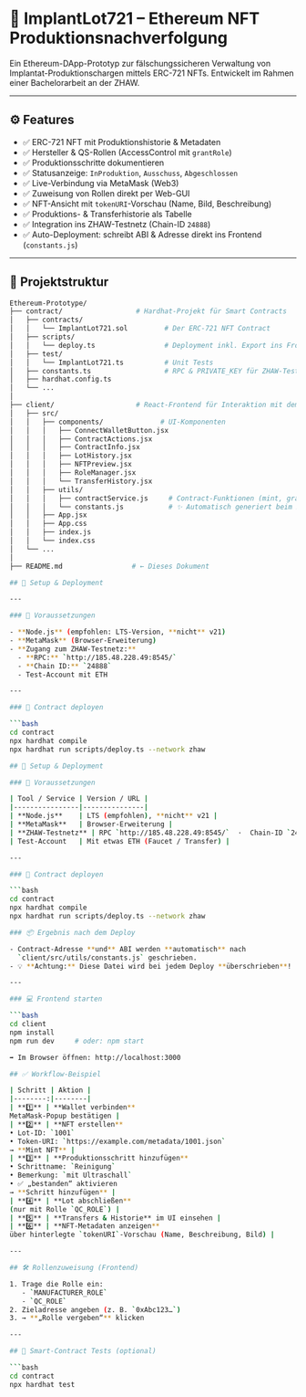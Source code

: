 # 🦴 ImplantLot721 – Ethereum NFT Produktionsnachverfolgung

Ein Ethereum-DApp-Prototyp zur fälschungssicheren Verwaltung von Implantat-Produktionschargen mittels ERC-721 NFTs. Entwickelt im Rahmen einer Bachelorarbeit an der ZHAW.

---

## ⚙️ Features

- ✅ ERC-721 NFT mit Produktionshistorie & Metadaten
- ✅ Hersteller & QS-Rollen (AccessControl mit `grantRole`)
- ✅ Produktionsschritte dokumentieren
- ✅ Statusanzeige: `InProduktion`, `Ausschuss`, `Abgeschlossen`
- ✅ Live-Verbindung via MetaMask (Web3)
- ✅ Zuweisung von Rollen direkt per Web-GUI
- ✅ NFT-Ansicht mit `tokenURI`-Vorschau (Name, Bild, Beschreibung)
- ✅ Produktions- & Transferhistorie als Tabelle
- ✅ Integration ins ZHAW-Testnetz (Chain-ID `24888`)
- ✅ Auto-Deployment: schreibt ABI & Adresse direkt ins Frontend (`constants.js`)

---

## 🧱 Projektstruktur

```bash
Ethereum-Prototype/
├── contract/                  # Hardhat-Projekt für Smart Contracts
│   ├── contracts/
│   │   └── ImplantLot721.sol         # Der ERC-721 NFT Contract
│   ├── scripts/
│   │   └── deploy.ts                 # Deployment inkl. Export ins Frontend
│   ├── test/
│   │   └── ImplantLot721.ts          # Unit Tests
│   ├── constants.ts                  # RPC & PRIVATE_KEY für ZHAW-Testnetz
│   ├── hardhat.config.ts
│   └── ...
│
├── client/                    # React-Frontend für Interaktion mit dem Contract
│   ├── src/
│   │   ├── components/              # UI-Komponenten
│   │   │   ├── ConnectWalletButton.jsx
│   │   │   ├── ContractActions.jsx
│   │   │   ├── ContractInfo.jsx
│   │   │   ├── LotHistory.jsx
│   │   │   ├── NFTPreview.jsx
│   │   │   ├── RoleManager.jsx
│   │   │   └── TransferHistory.jsx
│   │   ├── utils/
│   │   │   ├── contractService.js     # Contract-Funktionen (mint, grantRole, etc.)
│   │   │   └── constants.js           # ✨ Automatisch generiert beim Deployment
│   │   ├── App.jsx
│   │   ├── App.css
│   │   ├── index.js
│   │   └── index.css
│   └── ...
│
├── README.md                 # ← Dieses Dokument

## 🚀 Setup & Deployment

---

### 🔧 Voraussetzungen

- **Node.js** (empfohlen: LTS-Version, **nicht** v21)
- **MetaMask** (Browser-Erweiterung)
- **Zugang zum ZHAW-Testnetz:**
  - **RPC:** `http://185.48.228.49:8545/`
  - **Chain ID:** `24888`
  - Test-Account mit ETH

---

### 🔌 Contract deployen

```bash
cd contract
npx hardhat compile
npx hardhat run scripts/deploy.ts --network zhaw

## 🚀 Setup & Deployment

### 🔧 Voraussetzungen

| Tool / Service | Version / URL |
|----------------|---------------|
| **Node.js**    | LTS (empfohlen), **nicht** v21 |
| **MetaMask**   | Browser-Erweiterung |
| **ZHAW-Testnetz** | RPC `http://185.48.228.49:8545/`  ·  Chain-ID `24888` |
| Test-Account   | Mit etwas ETH (Faucet / Transfer) |

---

### 🔌 Contract deployen

```bash
cd contract
npx hardhat compile
npx hardhat run scripts/deploy.ts --network zhaw

### 📦 Ergebnis nach dem Deploy

- Contract-Adresse **und** ABI werden **automatisch** nach  
  `client/src/utils/constants.js` geschrieben.  
- 💡 **Achtung:** Diese Datei wird bei jedem Deploy **überschrieben**!

---

### 💻 Frontend starten

```bash
cd client
npm install
npm run dev     # oder: npm start

➡️ Im Browser öffnen: http://localhost:3000

## ✅ Workflow-Beispiel

| Schritt | Aktion |
|--------:|--------|
| **1️⃣** | **Wallet verbinden**  
MetaMask-Popup bestätigen |
| **2️⃣** | **NFT erstellen**  
• Lot-ID: `1001`  
• Token-URI: `https://example.com/metadata/1001.json`  
→ **Mint NFT** |
| **3️⃣** | **Produktionsschritt hinzufügen**  
• Schrittname: `Reinigung`  
• Bemerkung: `mit Ultraschall`  
• ✅ „bestanden“ aktivieren  
→ **Schritt hinzufügen** |
| **4️⃣** | **Lot abschließen**  
(nur mit Rolle `QC_ROLE`) |
| **5️⃣** | **Transfers & Historie** im UI einsehen |
| **6️⃣** | **NFT-Metadaten anzeigen**  
über hinterlegte `tokenURI`-Vorschau (Name, Beschreibung, Bild) |

---

## 🛠 Rollenzuweisung (Frontend)

1. Trage die Rolle ein:
   - `MANUFACTURER_ROLE`
   - `QC_ROLE`
2. Zieladresse angeben (z. B. `0xAbc123…`)
3. → **„Rolle vergeben“** klicken

---

## 🧪 Smart-Contract Tests (optional)

```bash
cd contract
npx hardhat test
